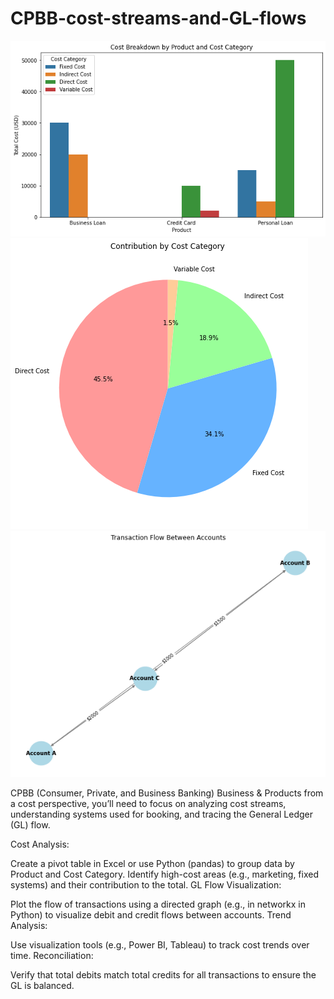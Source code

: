 # CPBB-cost-streams-and-GL-flows
![alt text](https://github.com/gaptab/CPBB-cost-streams-and-GL-flows/blob/main/Visualization%20using%20matplotlib.png)
![alt text](https://github.com/gaptab/CPBB-cost-streams-and-GL-flows/blob/main/Visualization%202%20using%20matplotlib.png)
![alt text](https://github.com/gaptab/CPBB-cost-streams-and-GL-flows/blob/main/Visualization%20using%20networkx.png)


CPBB (Consumer, Private, and Business Banking) Business &amp; Products from a cost perspective, you’ll need to focus on analyzing cost streams, understanding systems used for booking, and tracing the General Ledger (GL) flow.

Cost Analysis:

Create a pivot table in Excel or use Python (pandas) to group data by Product and Cost Category.
Identify high-cost areas (e.g., marketing, fixed systems) and their contribution to the total.
GL Flow Visualization:

Plot the flow of transactions using a directed graph (e.g., in networkx in Python) to visualize debit and credit flows between accounts.
Trend Analysis:

Use visualization tools (e.g., Power BI, Tableau) to track cost trends over time.
Reconciliation:

Verify that total debits match total credits for all transactions to ensure the GL is balanced.

